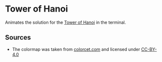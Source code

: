 # Tower of Hanoi
Animates the solution for the [Tower of Hanoi](https://en.wikipedia.org/wiki/Tower_of_Hanoi) in the terminal.

## Sources
 - The colormap was taken from [colorcet.com](https://colorcet.com) and licensed under [CC-BY-4.0](https://creativecommons.org/licenses/by/4.0/legalcode)
